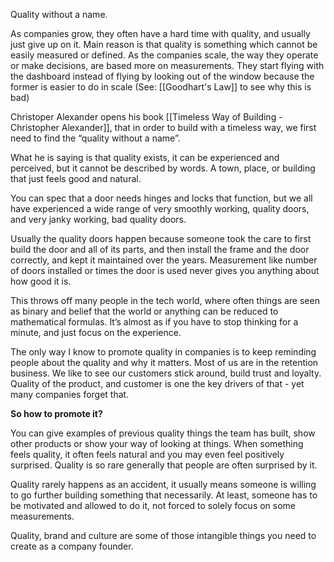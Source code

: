 Quality without a name.

As companies grow, they often have a hard time with quality, and usually just give up on it. Main reason is that quality is something which cannot be easily measured or defined. As the companies scale, the way they operate or make decisions, are based more on measurements. They start flying with the dashboard instead of flying by looking out of the window because the former is easier to do in scale (See: [[Goodhart's Law]] to see why this is bad)

Christoper Alexander opens his book [[Timeless Way of Building - Christopher Alexander]], that in order to build with a timeless way, we first need to find the “quality without a name”. 

What he is saying is that quality exists, it can be experienced and perceived, but it cannot be described by words. A town, place, or building that just feels good and natural. 

You can spec that a door needs hinges and locks that function, but we all have experienced a wide range of very smoothly working, quality doors, and very janky working, bad quality doors. 

Usually the quality doors happen because someone took the care to first build the door and all of its parts, and then install the frame and the door correctly, and kept it maintained over the years. Measurement like number of doors installed or times the door is used never gives you anything about how good it is. 

This throws off many people in the tech world, where often things are seen as binary and belief that the world or anything can be reduced to mathematical formulas. It’s almost as if you have to stop thinking for a minute, and just focus on the experience. 

The only way I know to promote quality in companies is to keep reminding people about the quality and why it matters. Most of us are in the retention business. We like to see our customers stick around, build trust and loyalty. Quality of the product, and customer is one the key drivers of that - yet many companies forget that. 

**So how to promote it?** 

You can give examples of previous quality things the team has built, show other products or show your way of looking at things. When something feels quality, it often feels natural and you may even feel positively surprised. Quality is so rare generally that people are often surprised by it. 

Quality rarely happens as an accident, it usually means someone is willing to go further building something that necessarily. At least, someone has to be motivated and allowed to do it, not forced to solely focus on some measurements. 

Quality, brand and culture are some of those intangible things you need to create as a company founder.